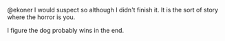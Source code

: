 @ekoner I would suspect so although I didn't finish it. It is the sort of story where the horror is you.

I figure the dog probably wins in the end.